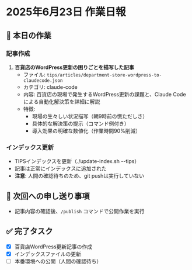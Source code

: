 # 2025年6月23日 作業日報

## 🎯 本日の作業

### 記事作成
1. **百貨店のWordPress更新の困りごとを描写した記事**
   - ファイル: `tips/articles/department-store-wordpress-to-claudecode.json`
   - カテゴリ: claude-code
   - 内容: 百貨店の現場で発生するWordPress更新の課題と、Claude Codeによる自動化解決策を詳細に解説
   - 特徴: 
     - 現場の生々しい状況描写（朝9時前の慌ただしさ）
     - 具体的な解決策の提示（コマンド例付き）
     - 導入効果の明確な数値化（作業時間90%削減）

### インデックス更新
- TIPSインデックスを更新（./update-index.sh --tips）
- 記事は正常にインデックスに追加された
- **注意**: 人間の確認待ちのため、git pushは実行していない

## 📝 次回への申し送り事項
- 記事内容の確認後、`/publish` コマンドで公開作業を実行

## ✅ 完了タスク
- [x] 百貨店WordPress更新記事の作成
- [x] インデックスファイルの更新
- [ ] 本番環境への公開（人間の確認待ち）